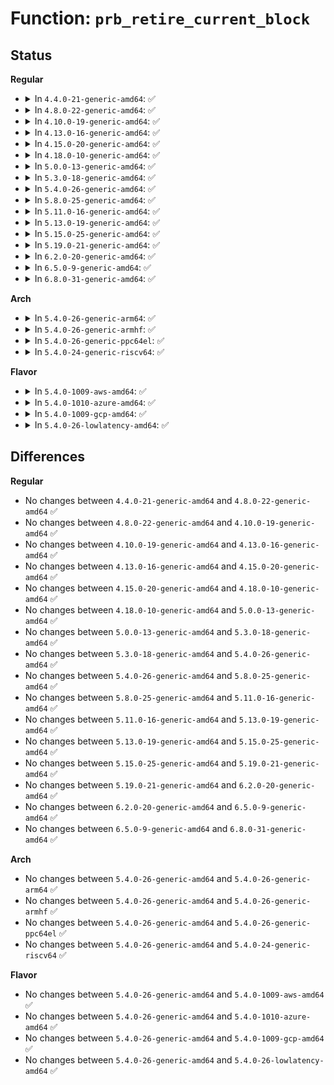 # Function: <code>prb_retire_current_block</code>

## Status
<b>Regular</b>
<ul>
<li>
<details>
<summary>In <code>4.4.0-21-generic-amd64</code>: ✅</summary>

```c
void prb_retire_current_block(struct tpacket_kbdq_core * pkc, struct packet_sock * po, unsigned int status)
```

```json
{
  "name": "prb_retire_current_block",
  "collision_type": "Unique Static",
  "inline_type": "No",
  "funcs": [
    {
      "addr": 18446744071587245808,
      "name": "prb_retire_current_block",
      "external": false,
      "loc": "net/packet/af_packet.c:941",
      "file": "net/packet/af_packet.c",
      "inline": "seen, unknown",
      "caller_inline": [],
      "caller_func": [
        "net/packet/af_packet.c:prb_retire_rx_blk_timer_expired",
        "net/packet/af_packet.c:tpacket_rcv"
      ]
    }
  ],
  "symbols": [
    {
      "addr": 18446744071587245808,
      "name": "prb_retire_current_block",
      "section": ".text",
      "bind": "STB_LOCAL",
      "size": 247
    }
  ]
}
```
</details>
</li>
<li>
<details>
<summary>In <code>4.8.0-22-generic-amd64</code>: ✅</summary>

```c
void prb_retire_current_block(struct tpacket_kbdq_core * pkc, struct packet_sock * po, unsigned int status)
```

```json
{
  "name": "prb_retire_current_block",
  "collision_type": "Unique Static",
  "inline_type": "No",
  "funcs": [
    {
      "addr": 18446744071587709568,
      "name": "prb_retire_current_block",
      "external": false,
      "loc": "net/packet/af_packet.c:941",
      "file": "net/packet/af_packet.c",
      "inline": "seen, unknown",
      "caller_inline": [],
      "caller_func": [
        "net/packet/af_packet.c:tpacket_rcv",
        "net/packet/af_packet.c:prb_retire_rx_blk_timer_expired"
      ]
    }
  ],
  "symbols": [
    {
      "addr": 18446744071587709568,
      "name": "prb_retire_current_block",
      "section": ".text",
      "bind": "STB_LOCAL",
      "size": 247
    }
  ]
}
```
</details>
</li>
<li>
<details>
<summary>In <code>4.10.0-19-generic-amd64</code>: ✅</summary>

```c
void prb_retire_current_block(struct tpacket_kbdq_core * pkc, struct packet_sock * po, unsigned int status)
```

```json
{
  "name": "prb_retire_current_block",
  "collision_type": "Unique Static",
  "inline_type": "No",
  "funcs": [
    {
      "addr": 18446744071587924080,
      "name": "prb_retire_current_block",
      "external": false,
      "loc": "net/packet/af_packet.c:940",
      "file": "net/packet/af_packet.c",
      "inline": "seen, unknown",
      "caller_inline": [],
      "caller_func": [
        "net/packet/af_packet.c:tpacket_rcv",
        "net/packet/af_packet.c:prb_retire_rx_blk_timer_expired"
      ]
    }
  ],
  "symbols": [
    {
      "addr": 18446744071587924080,
      "name": "prb_retire_current_block",
      "section": ".text",
      "bind": "STB_LOCAL",
      "size": 247
    }
  ]
}
```
</details>
</li>
<li>
<details>
<summary>In <code>4.13.0-16-generic-amd64</code>: ✅</summary>

```c
void prb_retire_current_block(struct tpacket_kbdq_core * pkc, struct packet_sock * po, unsigned int status)
```

```json
{
  "name": "prb_retire_current_block",
  "collision_type": "Unique Static",
  "inline_type": "No",
  "funcs": [
    {
      "addr": 18446744071588081856,
      "name": "prb_retire_current_block",
      "external": false,
      "loc": "net/packet/af_packet.c:948",
      "file": "net/packet/af_packet.c",
      "inline": "seen, unknown",
      "caller_inline": [],
      "caller_func": [
        "net/packet/af_packet.c:tpacket_rcv",
        "net/packet/af_packet.c:prb_retire_rx_blk_timer_expired"
      ]
    }
  ],
  "symbols": [
    {
      "addr": 18446744071588081856,
      "name": "prb_retire_current_block",
      "section": ".text",
      "bind": "STB_LOCAL",
      "size": 246
    }
  ]
}
```
</details>
</li>
<li>
<details>
<summary>In <code>4.15.0-20-generic-amd64</code>: ✅</summary>

```c
void prb_retire_current_block(struct tpacket_kbdq_core * pkc, struct packet_sock * po, unsigned int status)
```

```json
{
  "name": "prb_retire_current_block",
  "collision_type": "Unique Static",
  "inline_type": "No",
  "funcs": [
    {
      "addr": 18446744071588626512,
      "name": "prb_retire_current_block",
      "external": false,
      "loc": "net/packet/af_packet.c:936",
      "file": "net/packet/af_packet.c",
      "inline": "seen, unknown",
      "caller_inline": [],
      "caller_func": [
        "net/packet/af_packet.c:tpacket_rcv",
        "net/packet/af_packet.c:prb_retire_rx_blk_timer_expired"
      ]
    }
  ],
  "symbols": [
    {
      "addr": 18446744071588626512,
      "name": "prb_retire_current_block",
      "section": ".text",
      "bind": "STB_LOCAL",
      "size": 262
    }
  ]
}
```
</details>
</li>
<li>
<details>
<summary>In <code>4.18.0-10-generic-amd64</code>: ✅</summary>

```c
void prb_retire_current_block(struct tpacket_kbdq_core * pkc, struct packet_sock * po, unsigned int status)
```

```json
{
  "name": "prb_retire_current_block",
  "collision_type": "Unique Static",
  "inline_type": "No",
  "funcs": [
    {
      "addr": 18446744071588997712,
      "name": "prb_retire_current_block",
      "external": false,
      "loc": "net/packet/af_packet.c:912",
      "file": "net/packet/af_packet.c",
      "inline": "seen, unknown",
      "caller_inline": [],
      "caller_func": [
        "net/packet/af_packet.c:tpacket_rcv",
        "net/packet/af_packet.c:prb_retire_rx_blk_timer_expired"
      ]
    }
  ],
  "symbols": [
    {
      "addr": 18446744071588997712,
      "name": "prb_retire_current_block",
      "section": ".text",
      "bind": "STB_LOCAL",
      "size": 264
    }
  ]
}
```
</details>
</li>
<li>
<details>
<summary>In <code>5.0.0-13-generic-amd64</code>: ✅</summary>

```c
void prb_retire_current_block(struct tpacket_kbdq_core * pkc, struct packet_sock * po, unsigned int status)
```

```json
{
  "name": "prb_retire_current_block",
  "collision_type": "Unique Static",
  "inline_type": "No",
  "funcs": [
    {
      "addr": 18446744071589221360,
      "name": "prb_retire_current_block",
      "external": false,
      "loc": "net/packet/af_packet.c:913",
      "file": "net/packet/af_packet.c",
      "inline": "seen, unknown",
      "caller_inline": [],
      "caller_func": [
        "net/packet/af_packet.c:tpacket_rcv",
        "net/packet/af_packet.c:prb_retire_rx_blk_timer_expired"
      ]
    }
  ],
  "symbols": [
    {
      "addr": 18446744071589221360,
      "name": "prb_retire_current_block",
      "section": ".text",
      "bind": "STB_LOCAL",
      "size": 264
    }
  ]
}
```
</details>
</li>
<li>
<details>
<summary>In <code>5.3.0-18-generic-amd64</code>: ✅</summary>

```c
void prb_retire_current_block(struct tpacket_kbdq_core * pkc, struct packet_sock * po, unsigned int status)
```

```json
{
  "name": "prb_retire_current_block",
  "collision_type": "Unique Static",
  "inline_type": "No",
  "funcs": [
    {
      "addr": 18446744071589671280,
      "name": "prb_retire_current_block",
      "external": false,
      "loc": "net/packet/af_packet.c:905",
      "file": "net/packet/af_packet.c",
      "inline": "seen, unknown",
      "caller_inline": [],
      "caller_func": [
        "net/packet/af_packet.c:tpacket_rcv",
        "net/packet/af_packet.c:prb_retire_rx_blk_timer_expired"
      ]
    }
  ],
  "symbols": [
    {
      "addr": 18446744071589671280,
      "name": "prb_retire_current_block",
      "section": ".text",
      "bind": "STB_LOCAL",
      "size": 246
    }
  ]
}
```
</details>
</li>
<li>
<details>
<summary>In <code>5.4.0-26-generic-amd64</code>: ✅</summary>

```c
void prb_retire_current_block(struct tpacket_kbdq_core * pkc, struct packet_sock * po, unsigned int status)
```

```json
{
  "name": "prb_retire_current_block",
  "collision_type": "Unique Static",
  "inline_type": "No",
  "funcs": [
    {
      "addr": 18446744071589895520,
      "name": "prb_retire_current_block",
      "external": false,
      "loc": "net/packet/af_packet.c:906",
      "file": "net/packet/af_packet.c",
      "inline": "seen, unknown",
      "caller_inline": [],
      "caller_func": [
        "net/packet/af_packet.c:tpacket_rcv",
        "net/packet/af_packet.c:prb_retire_rx_blk_timer_expired"
      ]
    }
  ],
  "symbols": [
    {
      "addr": 18446744071589895520,
      "name": "prb_retire_current_block",
      "section": ".text",
      "bind": "STB_LOCAL",
      "size": 246
    }
  ]
}
```
</details>
</li>
<li>
<details>
<summary>In <code>5.8.0-25-generic-amd64</code>: ✅</summary>

```c
void prb_retire_current_block(struct tpacket_kbdq_core * pkc, struct packet_sock * po, unsigned int status)
```

```json
{
  "name": "prb_retire_current_block",
  "collision_type": "Unique Static",
  "inline_type": "No",
  "funcs": [
    {
      "addr": 18446744071590924656,
      "name": "prb_retire_current_block",
      "external": false,
      "loc": "net/packet/af_packet.c:907",
      "file": "net/packet/af_packet.c",
      "inline": "seen, unknown",
      "caller_inline": [],
      "caller_func": [
        "net/packet/af_packet.c:__packet_lookup_frame_in_block",
        "net/packet/af_packet.c:prb_retire_rx_blk_timer_expired"
      ]
    }
  ],
  "symbols": [
    {
      "addr": 18446744071590924656,
      "name": "prb_retire_current_block",
      "section": ".text",
      "bind": "STB_LOCAL",
      "size": 245
    }
  ]
}
```
</details>
</li>
<li>
<details>
<summary>In <code>5.11.0-16-generic-amd64</code>: ✅</summary>

```c
void prb_retire_current_block(struct tpacket_kbdq_core * pkc, struct packet_sock * po, unsigned int status)
```

```json
{
  "name": "prb_retire_current_block",
  "collision_type": "Unique Static",
  "inline_type": "No",
  "funcs": [
    {
      "addr": 18446744071590988464,
      "name": "prb_retire_current_block",
      "external": false,
      "loc": "net/packet/af_packet.c:911",
      "file": "net/packet/af_packet.c",
      "inline": "seen, unknown",
      "caller_inline": [],
      "caller_func": [
        "net/packet/af_packet.c:__packet_lookup_frame_in_block",
        "net/packet/af_packet.c:prb_retire_rx_blk_timer_expired"
      ]
    }
  ],
  "symbols": [
    {
      "addr": 18446744071590988464,
      "name": "prb_retire_current_block",
      "section": ".text",
      "bind": "STB_LOCAL",
      "size": 260
    }
  ]
}
```
</details>
</li>
<li>
<details>
<summary>In <code>5.13.0-19-generic-amd64</code>: ✅</summary>

```c
void prb_retire_current_block(struct tpacket_kbdq_core * pkc, struct packet_sock * po, unsigned int status)
```

```json
{
  "name": "prb_retire_current_block",
  "collision_type": "Unique Static",
  "inline_type": "No",
  "funcs": [
    {
      "addr": 18446744071590919056,
      "name": "prb_retire_current_block",
      "external": false,
      "loc": "net/packet/af_packet.c:912",
      "file": "net/packet/af_packet.c",
      "inline": "seen, unknown",
      "caller_inline": [],
      "caller_func": [
        "net/packet/af_packet.c:prb_retire_rx_blk_timer_expired"
      ]
    }
  ],
  "symbols": [
    {
      "addr": 18446744071590919056,
      "name": "prb_retire_current_block",
      "section": ".text",
      "bind": "STB_LOCAL",
      "size": 260
    }
  ]
}
```
</details>
</li>
<li>
<details>
<summary>In <code>5.15.0-25-generic-amd64</code>: ✅</summary>

```c
void prb_retire_current_block(struct tpacket_kbdq_core * pkc, struct packet_sock * po, unsigned int status)
```

```json
{
  "name": "prb_retire_current_block",
  "collision_type": "Unique Static",
  "inline_type": "No",
  "funcs": [
    {
      "addr": 18446744071591754912,
      "name": "prb_retire_current_block",
      "external": false,
      "loc": "net/packet/af_packet.c:913",
      "file": "net/packet/af_packet.c",
      "inline": "seen, unknown",
      "caller_inline": [],
      "caller_func": [
        "net/packet/af_packet.c:tpacket_rcv",
        "net/packet/af_packet.c:prb_retire_rx_blk_timer_expired"
      ]
    }
  ],
  "symbols": [
    {
      "addr": 18446744071591754912,
      "name": "prb_retire_current_block",
      "section": ".text",
      "bind": "STB_LOCAL",
      "size": 260
    }
  ]
}
```
</details>
</li>
<li>
<details>
<summary>In <code>5.19.0-21-generic-amd64</code>: ✅</summary>

```c
void prb_retire_current_block(struct tpacket_kbdq_core * pkc, struct packet_sock * po, unsigned int status)
```

```json
{
  "name": "prb_retire_current_block",
  "collision_type": "Unique Static",
  "inline_type": "No",
  "funcs": [
    {
      "addr": 18446744071593461904,
      "name": "prb_retire_current_block",
      "external": false,
      "loc": "net/packet/af_packet.c:949",
      "file": "net/packet/af_packet.c",
      "inline": "seen, unknown",
      "caller_inline": [],
      "caller_func": [
        "net/packet/af_packet.c:tpacket_rcv",
        "net/packet/af_packet.c:prb_retire_rx_blk_timer_expired"
      ]
    }
  ],
  "symbols": [
    {
      "addr": 18446744071593461904,
      "name": "prb_retire_current_block",
      "section": ".text",
      "bind": "STB_LOCAL",
      "size": 303
    }
  ]
}
```
</details>
</li>
<li>
<details>
<summary>In <code>6.2.0-20-generic-amd64</code>: ✅</summary>

```c
void prb_retire_current_block(struct tpacket_kbdq_core * pkc, struct packet_sock * po, unsigned int status)
```

```json
{
  "name": "prb_retire_current_block",
  "collision_type": "Unique Static",
  "inline_type": "No",
  "funcs": [
    {
      "addr": 18446744071595379328,
      "name": "prb_retire_current_block",
      "external": false,
      "loc": "net/packet/af_packet.c:949",
      "file": "net/packet/af_packet.c",
      "inline": "seen, unknown",
      "caller_inline": [],
      "caller_func": [
        "net/packet/af_packet.c:tpacket_rcv",
        "net/packet/af_packet.c:prb_retire_rx_blk_timer_expired"
      ]
    }
  ],
  "symbols": [
    {
      "addr": 18446744071595379328,
      "name": "prb_retire_current_block",
      "section": ".text",
      "bind": "STB_LOCAL",
      "size": 303
    }
  ]
}
```
</details>
</li>
<li>
<details>
<summary>In <code>6.5.0-9-generic-amd64</code>: ✅</summary>

```c
void prb_retire_current_block(struct tpacket_kbdq_core * pkc, struct packet_sock * po, unsigned int status)
```

```json
{
  "name": "prb_retire_current_block",
  "collision_type": "Unique Static",
  "inline_type": "No",
  "funcs": [
    {
      "addr": 18446744071595776368,
      "name": "prb_retire_current_block",
      "external": false,
      "loc": "net/packet/af_packet.c:951",
      "file": "net/packet/af_packet.c",
      "inline": "seen, unknown",
      "caller_inline": [],
      "caller_func": [
        "net/packet/af_packet.c:tpacket_rcv",
        "net/packet/af_packet.c:prb_retire_rx_blk_timer_expired"
      ]
    }
  ],
  "symbols": [
    {
      "addr": 18446744071595776368,
      "name": "prb_retire_current_block",
      "section": ".text",
      "bind": "STB_LOCAL",
      "size": 303
    }
  ]
}
```
</details>
</li>
<li>
<details>
<summary>In <code>6.8.0-31-generic-amd64</code>: ✅</summary>

```c
void prb_retire_current_block(struct tpacket_kbdq_core * pkc, struct packet_sock * po, unsigned int status)
```

```json
{
  "name": "prb_retire_current_block",
  "collision_type": "Unique Static",
  "inline_type": "No",
  "funcs": [
    {
      "addr": 18446744071596626656,
      "name": "prb_retire_current_block",
      "external": false,
      "loc": "net/packet/af_packet.c:951",
      "file": "net/packet/af_packet.c",
      "inline": "seen, unknown",
      "caller_inline": [],
      "caller_func": [
        "net/packet/af_packet.c:tpacket_rcv",
        "net/packet/af_packet.c:prb_retire_rx_blk_timer_expired"
      ]
    }
  ],
  "symbols": [
    {
      "addr": 18446744071596626656,
      "name": "prb_retire_current_block",
      "section": ".text",
      "bind": "STB_LOCAL",
      "size": 303
    }
  ]
}
```
</details>
</li>
</ul>
<b>Arch</b>
<ul>
<li>
<details>
<summary>In <code>5.4.0-26-generic-arm64</code>: ✅</summary>

```c
void prb_retire_current_block(struct tpacket_kbdq_core * pkc, struct packet_sock * po, unsigned int status)
```

```json
{
  "name": "prb_retire_current_block",
  "collision_type": "Unique Static",
  "inline_type": "No",
  "funcs": [
    {
      "addr": 18446603336503620008,
      "name": "prb_retire_current_block",
      "external": false,
      "loc": "net/packet/af_packet.c:906",
      "file": "net/packet/af_packet.c",
      "inline": "seen, unknown",
      "caller_inline": [],
      "caller_func": [
        "net/packet/af_packet.c:tpacket_rcv",
        "net/packet/af_packet.c:prb_retire_rx_blk_timer_expired"
      ]
    }
  ],
  "symbols": [
    {
      "addr": 18446603336503620008,
      "name": "prb_retire_current_block",
      "section": ".text",
      "bind": "STB_LOCAL",
      "size": 488
    }
  ]
}
```
</details>
</li>
<li>
<details>
<summary>In <code>5.4.0-26-generic-armhf</code>: ✅</summary>

```c
void prb_retire_current_block(struct tpacket_kbdq_core * pkc, struct packet_sock * po, unsigned int status)
```

```json
{
  "name": "prb_retire_current_block",
  "collision_type": "Unique Static",
  "inline_type": "No",
  "funcs": [
    {
      "addr": 3236270016,
      "name": "prb_retire_current_block",
      "external": false,
      "loc": "net/packet/af_packet.c:906",
      "file": "net/packet/af_packet.c",
      "inline": "seen, unknown",
      "caller_inline": [],
      "caller_func": [
        "net/packet/af_packet.c:tpacket_rcv",
        "net/packet/af_packet.c:prb_retire_rx_blk_timer_expired"
      ]
    }
  ],
  "symbols": [
    {
      "addr": 3236270016,
      "name": "prb_retire_current_block",
      "section": ".text",
      "bind": "STB_LOCAL",
      "size": 588
    }
  ]
}
```
</details>
</li>
<li>
<details>
<summary>In <code>5.4.0-26-generic-ppc64el</code>: ✅</summary>

```c
void prb_retire_current_block(struct tpacket_kbdq_core * pkc, struct packet_sock * po, unsigned int status)
```

```json
{
  "name": "prb_retire_current_block",
  "collision_type": "Unique Static",
  "inline_type": "No",
  "funcs": [
    {
      "addr": 13835058055297441008,
      "name": "prb_retire_current_block",
      "external": false,
      "loc": "net/packet/af_packet.c:906",
      "file": "net/packet/af_packet.c",
      "inline": "seen, unknown",
      "caller_inline": [],
      "caller_func": [
        "net/packet/af_packet.c:tpacket_rcv",
        "net/packet/af_packet.c:prb_retire_rx_blk_timer_expired"
      ]
    }
  ],
  "symbols": [
    {
      "addr": 13835058055297441008,
      "name": "prb_retire_current_block",
      "section": ".text",
      "bind": "STB_LOCAL",
      "size": 708
    }
  ]
}
```
</details>
</li>
<li>
<details>
<summary>In <code>5.4.0-24-generic-riscv64</code>: ✅</summary>

```c
void prb_retire_current_block(struct tpacket_kbdq_core * pkc, struct packet_sock * po, unsigned int status)
```

```json
{
  "name": "prb_retire_current_block",
  "collision_type": "Unique Static",
  "inline_type": "No",
  "funcs": [
    {
      "addr": 18446743936279569820,
      "name": "prb_retire_current_block",
      "external": false,
      "loc": "net/packet/af_packet.c:906",
      "file": "net/packet/af_packet.c",
      "inline": "seen, unknown",
      "caller_inline": [],
      "caller_func": [
        "net/packet/af_packet.c:tpacket_rcv",
        "net/packet/af_packet.c:prb_retire_rx_blk_timer_expired"
      ]
    }
  ],
  "symbols": [
    {
      "addr": 18446743936279569820,
      "name": "prb_retire_current_block",
      "section": ".text",
      "bind": "STB_LOCAL",
      "size": 226
    }
  ]
}
```
</details>
</li>
</ul>
<b>Flavor</b>
<ul>
<li>
<details>
<summary>In <code>5.4.0-1009-aws-amd64</code>: ✅</summary>

```c
void prb_retire_current_block(struct tpacket_kbdq_core * pkc, struct packet_sock * po, unsigned int status)
```

```json
{
  "name": "prb_retire_current_block",
  "collision_type": "Unique Static",
  "inline_type": "No",
  "funcs": [
    {
      "addr": 18446744071589499888,
      "name": "prb_retire_current_block",
      "external": false,
      "loc": "net/packet/af_packet.c:906",
      "file": "net/packet/af_packet.c",
      "inline": "seen, unknown",
      "caller_inline": [],
      "caller_func": [
        "net/packet/af_packet.c:tpacket_rcv",
        "net/packet/af_packet.c:prb_retire_rx_blk_timer_expired"
      ]
    }
  ],
  "symbols": [
    {
      "addr": 18446744071589499888,
      "name": "prb_retire_current_block",
      "section": ".text",
      "bind": "STB_LOCAL",
      "size": 246
    }
  ]
}
```
</details>
</li>
<li>
<details>
<summary>In <code>5.4.0-1010-azure-amd64</code>: ✅</summary>

```c
void prb_retire_current_block(struct tpacket_kbdq_core * pkc, struct packet_sock * po, unsigned int status)
```

```json
{
  "name": "prb_retire_current_block",
  "collision_type": "Unique Static",
  "inline_type": "No",
  "funcs": [
    {
      "addr": 18446744071589225952,
      "name": "prb_retire_current_block",
      "external": false,
      "loc": "net/packet/af_packet.c:906",
      "file": "net/packet/af_packet.c",
      "inline": "seen, unknown",
      "caller_inline": [],
      "caller_func": [
        "net/packet/af_packet.c:tpacket_rcv",
        "net/packet/af_packet.c:prb_retire_rx_blk_timer_expired"
      ]
    }
  ],
  "symbols": [
    {
      "addr": 18446744071589225952,
      "name": "prb_retire_current_block",
      "section": ".text",
      "bind": "STB_LOCAL",
      "size": 246
    }
  ]
}
```
</details>
</li>
<li>
<details>
<summary>In <code>5.4.0-1009-gcp-amd64</code>: ✅</summary>

```c
void prb_retire_current_block(struct tpacket_kbdq_core * pkc, struct packet_sock * po, unsigned int status)
```

```json
{
  "name": "prb_retire_current_block",
  "collision_type": "Unique Static",
  "inline_type": "No",
  "funcs": [
    {
      "addr": 18446744071589941152,
      "name": "prb_retire_current_block",
      "external": false,
      "loc": "net/packet/af_packet.c:906",
      "file": "net/packet/af_packet.c",
      "inline": "seen, unknown",
      "caller_inline": [],
      "caller_func": [
        "net/packet/af_packet.c:tpacket_rcv",
        "net/packet/af_packet.c:prb_retire_rx_blk_timer_expired"
      ]
    }
  ],
  "symbols": [
    {
      "addr": 18446744071589941152,
      "name": "prb_retire_current_block",
      "section": ".text",
      "bind": "STB_LOCAL",
      "size": 246
    }
  ]
}
```
</details>
</li>
<li>
<details>
<summary>In <code>5.4.0-26-lowlatency-amd64</code>: ✅</summary>

```c
void prb_retire_current_block(struct tpacket_kbdq_core * pkc, struct packet_sock * po, unsigned int status)
```

```json
{
  "name": "prb_retire_current_block",
  "collision_type": "Unique Static",
  "inline_type": "No",
  "funcs": [
    {
      "addr": 18446744071589991024,
      "name": "prb_retire_current_block",
      "external": false,
      "loc": "net/packet/af_packet.c:906",
      "file": "net/packet/af_packet.c",
      "inline": "seen, unknown",
      "caller_inline": [],
      "caller_func": [
        "net/packet/af_packet.c:tpacket_rcv",
        "net/packet/af_packet.c:prb_retire_rx_blk_timer_expired"
      ]
    }
  ],
  "symbols": [
    {
      "addr": 18446744071589991024,
      "name": "prb_retire_current_block",
      "section": ".text",
      "bind": "STB_LOCAL",
      "size": 246
    }
  ]
}
```
</details>
</li>
</ul>

## Differences
<b>Regular</b>
<ul>
<li>
No changes between <code>4.4.0-21-generic-amd64</code> and <code>4.8.0-22-generic-amd64</code> ✅
</li>
<li>
No changes between <code>4.8.0-22-generic-amd64</code> and <code>4.10.0-19-generic-amd64</code> ✅
</li>
<li>
No changes between <code>4.10.0-19-generic-amd64</code> and <code>4.13.0-16-generic-amd64</code> ✅
</li>
<li>
No changes between <code>4.13.0-16-generic-amd64</code> and <code>4.15.0-20-generic-amd64</code> ✅
</li>
<li>
No changes between <code>4.15.0-20-generic-amd64</code> and <code>4.18.0-10-generic-amd64</code> ✅
</li>
<li>
No changes between <code>4.18.0-10-generic-amd64</code> and <code>5.0.0-13-generic-amd64</code> ✅
</li>
<li>
No changes between <code>5.0.0-13-generic-amd64</code> and <code>5.3.0-18-generic-amd64</code> ✅
</li>
<li>
No changes between <code>5.3.0-18-generic-amd64</code> and <code>5.4.0-26-generic-amd64</code> ✅
</li>
<li>
No changes between <code>5.4.0-26-generic-amd64</code> and <code>5.8.0-25-generic-amd64</code> ✅
</li>
<li>
No changes between <code>5.8.0-25-generic-amd64</code> and <code>5.11.0-16-generic-amd64</code> ✅
</li>
<li>
No changes between <code>5.11.0-16-generic-amd64</code> and <code>5.13.0-19-generic-amd64</code> ✅
</li>
<li>
No changes between <code>5.13.0-19-generic-amd64</code> and <code>5.15.0-25-generic-amd64</code> ✅
</li>
<li>
No changes between <code>5.15.0-25-generic-amd64</code> and <code>5.19.0-21-generic-amd64</code> ✅
</li>
<li>
No changes between <code>5.19.0-21-generic-amd64</code> and <code>6.2.0-20-generic-amd64</code> ✅
</li>
<li>
No changes between <code>6.2.0-20-generic-amd64</code> and <code>6.5.0-9-generic-amd64</code> ✅
</li>
<li>
No changes between <code>6.5.0-9-generic-amd64</code> and <code>6.8.0-31-generic-amd64</code> ✅
</li>
</ul>
<b>Arch</b>
<ul>
<li>
No changes between <code>5.4.0-26-generic-amd64</code> and <code>5.4.0-26-generic-arm64</code> ✅
</li>
<li>
No changes between <code>5.4.0-26-generic-amd64</code> and <code>5.4.0-26-generic-armhf</code> ✅
</li>
<li>
No changes between <code>5.4.0-26-generic-amd64</code> and <code>5.4.0-26-generic-ppc64el</code> ✅
</li>
<li>
No changes between <code>5.4.0-26-generic-amd64</code> and <code>5.4.0-24-generic-riscv64</code> ✅
</li>
</ul>
<b>Flavor</b>
<ul>
<li>
No changes between <code>5.4.0-26-generic-amd64</code> and <code>5.4.0-1009-aws-amd64</code> ✅
</li>
<li>
No changes between <code>5.4.0-26-generic-amd64</code> and <code>5.4.0-1010-azure-amd64</code> ✅
</li>
<li>
No changes between <code>5.4.0-26-generic-amd64</code> and <code>5.4.0-1009-gcp-amd64</code> ✅
</li>
<li>
No changes between <code>5.4.0-26-generic-amd64</code> and <code>5.4.0-26-lowlatency-amd64</code> ✅
</li>
</ul>
